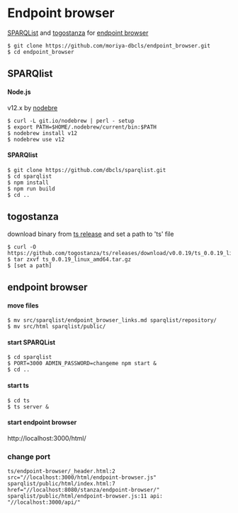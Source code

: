 # Endpoint browser
[SPARQList](https://github.com/dbcls/sparqlist) and [togostanza](https://github.com/togostanza/ts) for [endpoint browser](https://sparql-support.dbcls.jp/endpoint-browser.html)

    $ git clone https://github.com/moriya-dbcls/endpoint_browser.git
    $ cd endpoint_browser
    
## SPARQlist
#### Node.js
v12.x by [nodebre](https://github.com/hokaccha/nodebrew)

    $ curl -L git.io/nodebrew | perl - setup
    $ export PATH=$HOME/.nodebrew/current/bin:$PATH
    $ nodebrew install v12
    $ nodebrew use v12
    
#### SPARQlist

    $ git clone https://github.com/dbcls/sparqlist.git
    $ cd sparqlist
    $ npm install
    $ npm run build
    $ cd ..

## togostanza
download binary from [ts release](https://github.com/togostanza/ts/releases) and set a path to 'ts' file

    $ curl -O https://github.com/togostanza/ts/releases/download/v0.0.19/ts_0.0.19_linux_amd64.tar.gz
    $ tar zxvf ts_0.0.19_linux_amd64.tar.gz
    $ [set a path]
    
## endpoint browser
#### move files

    $ mv src/sparqlist/endpoint_browser_links.md sparqlist/repository/
    $ mv src/html sparqlist/public/

#### start SPARQList

    $ cd sparqlist
    $ PORT=3000 ADMIN_PASSWORD=changeme npm start &
    $ cd ..
    
#### start ts

    $ cd ts
    $ ts server &

#### start endpoint browser
http://localhost:3000/html/

### change port
    ts/endpoint-browser/_header.html:2 src="//localhost:3000/html/endpoint-browser.js"
    sparqlist/public/html/index.html:7 href="//localhost:8080/stanza/endpoint-browser/"
    sparqlist/public/html/endpoint-browser.js:11 api: "//localhost:3000/api/"
